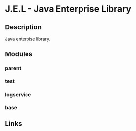 J.E.L - Java Enterprise Library
===

Description
-------

Java enterpise library.

Modules
-------

### parent
	
### test
	
### logservice
	
### base

Links
-------